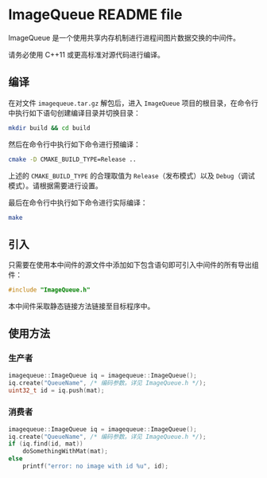 # ImageQueue README file

ImageQueue 是一个使用共享内存机制进行进程间图片数据交换的中间件。

请务必使用 C++11 或更高标准对源代码进行编译。

## 编译

在对文件 `imagequeue.tar.gz` 解包后，进入 `ImageQueue` 项目的根目录，在命令行中执行如下语句创建编译目录并切换目录：

```bash
mkdir build && cd build
```

然后在命令行中执行如下命令进行预编译：

```bash
cmake -D CMAKE_BUILD_TYPE=Release ..
```

上述的 `CMAKE_BUILD_TYPE` 的合理取值为 `Release`（发布模式）以及 `Debug`（调试模式）。请根据需要进行设置。

最后在命令行中执行如下命令进行实际编译：

```bash
make
```

## 引入

只需要在使用本中间件的源文件中添加如下包含语句即可引入中间件的所有导出组件：
```c++
#include "ImageQueue.h"
```

本中间件采取静态链接方法链接至目标程序中。

## 使用方法

### 生产者

```c++
imagequeue::ImageQueue iq = imagequeue::ImageQueue();
iq.create("QueueName", /* 编码参数。详见 ImageQueue.h */);
uint32_t id = iq.push(mat);
```

### 消费者

```c++
imagequeue::ImageQueue iq = imagequeue::ImageQueue();
iq.create("QueueName", /* 编码参数。详见 ImageQueue.h */);
if (iq.find(id, mat))
    doSomethingWithMat(mat);
else
    printf("error: no image with id %u", id);
```


